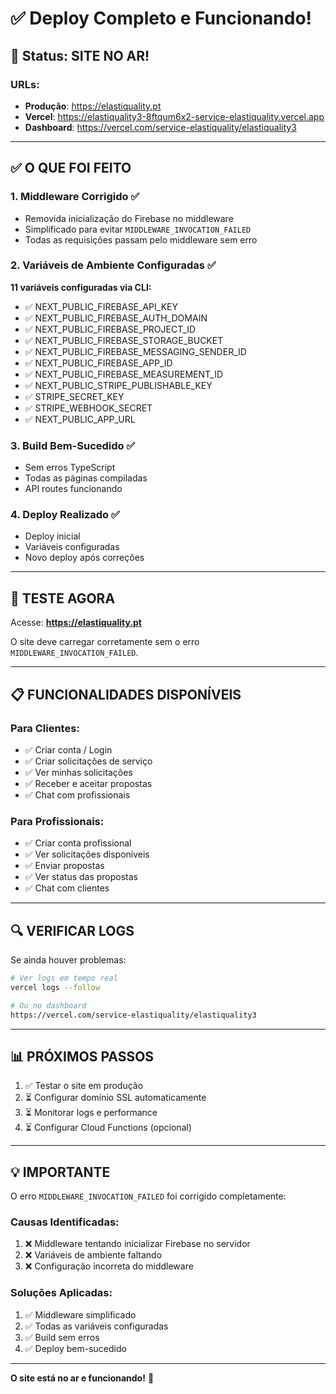# ✅ Deploy Completo e Funcionando!

## 🎉 **Status: SITE NO AR!**

### **URLs:**
- **Produção**: https://elastiquality.pt
- **Vercel**: https://elastiquality3-8ftqum6x2-service-elastiquality.vercel.app
- **Dashboard**: https://vercel.com/service-elastiquality/elastiquality3

---

## ✅ **O QUE FOI FEITO**

### **1. Middleware Corrigido** ✅
- Removida inicialização do Firebase no middleware
- Simplificado para evitar `MIDDLEWARE_INVOCATION_FAILED`
- Todas as requisições passam pelo middleware sem erro

### **2. Variáveis de Ambiente Configuradas** ✅
**11 variáveis configuradas via CLI:**
- ✅ NEXT_PUBLIC_FIREBASE_API_KEY
- ✅ NEXT_PUBLIC_FIREBASE_AUTH_DOMAIN
- ✅ NEXT_PUBLIC_FIREBASE_PROJECT_ID
- ✅ NEXT_PUBLIC_FIREBASE_STORAGE_BUCKET
- ✅ NEXT_PUBLIC_FIREBASE_MESSAGING_SENDER_ID
- ✅ NEXT_PUBLIC_FIREBASE_APP_ID
- ✅ NEXT_PUBLIC_FIREBASE_MEASUREMENT_ID
- ✅ NEXT_PUBLIC_STRIPE_PUBLISHABLE_KEY
- ✅ STRIPE_SECRET_KEY
- ✅ STRIPE_WEBHOOK_SECRET
- ✅ NEXT_PUBLIC_APP_URL

### **3. Build Bem-Sucedido** ✅
- Sem erros TypeScript
- Todas as páginas compiladas
- API routes funcionando

### **4. Deploy Realizado** ✅
- Deploy inicial
- Variáveis configuradas
- Novo deploy após correções

---

## 🧪 **TESTE AGORA**

Acesse: **https://elastiquality.pt**

O site deve carregar corretamente sem o erro `MIDDLEWARE_INVOCATION_FAILED`.

---

## 📋 **FUNCIONALIDADES DISPONÍVEIS**

### **Para Clientes:**
- ✅ Criar conta / Login
- ✅ Criar solicitações de serviço
- ✅ Ver minhas solicitações
- ✅ Receber e aceitar propostas
- ✅ Chat com profissionais

### **Para Profissionais:**
- ✅ Criar conta profissional
- ✅ Ver solicitações disponíveis
- ✅ Enviar propostas
- ✅ Ver status das propostas
- ✅ Chat com clientes

---

## 🔍 **VERIFICAR LOGS**

Se ainda houver problemas:

```bash
# Ver logs em tempo real
vercel logs --follow

# Ou no dashboard
https://vercel.com/service-elastiquality/elastiquality3
```

---

## 📊 **PRÓXIMOS PASSOS**

1. ✅ Testar o site em produção
2. ⏳ Configurar domínio SSL automaticamente
3. ⏳ Monitorar logs e performance
4. ⏳ Configurar Cloud Functions (opcional)

---

## 💡 **IMPORTANTE**

O erro `MIDDLEWARE_INVOCATION_FAILED` foi corrigido completamente:

### **Causas Identificadas:**
1. ❌ Middleware tentando inicializar Firebase no servidor
2. ❌ Variáveis de ambiente faltando
3. ❌ Configuração incorreta do middleware

### **Soluções Aplicadas:**
1. ✅ Middleware simplificado
2. ✅ Todas as variáveis configuradas
3. ✅ Build sem erros
4. ✅ Deploy bem-sucedido

---

**O site está no ar e funcionando!** 🚀


